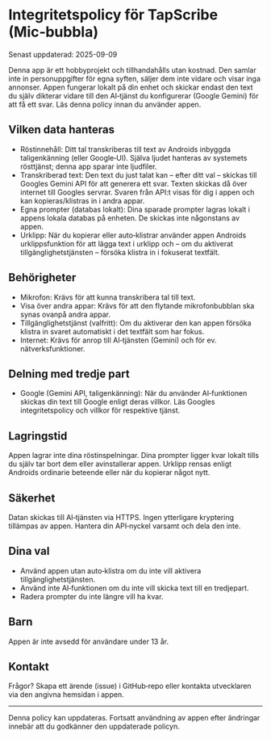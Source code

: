 # Integritetspolicy för TapScribe (Mic‑bubbla)

Senast uppdaterad: 2025-09-09

Denna app är ett hobbyprojekt och tillhandahålls utan kostnad. Den samlar inte in personuppgifter för egna syften, säljer dem inte vidare och visar inga annonser. Appen fungerar lokalt på din enhet och skickar endast den text du själv dikterar vidare till den AI‑tjänst du konfigurerar (Google Gemini) för att få ett svar. Läs denna policy innan du använder appen.

## Vilken data hanteras
- Röstinnehåll: Ditt tal transkriberas till text av Androids inbyggda taligenkänning (eller Google‑UI). Själva ljudet hanteras av systemets rösttjänst; denna app sparar inte ljudfiler.
- Transkriberad text: Den text du just talat kan – efter ditt val – skickas till Googles Gemini API för att generera ett svar. Texten skickas då över internet till Googles servrar. Svaren från API:t visas för dig i appen och kan kopieras/klistras in i andra appar.
- Egna prompter (databas lokalt): Dina sparade prompter lagras lokalt i appens lokala databas på enheten. De skickas inte någonstans av appen.
- Urklipp: När du kopierar eller auto‑klistrar använder appen Androids urklippsfunktion för att lägga text i urklipp och – om du aktiverat tillgänglighetstjänsten – försöka klistra in i fokuserat textfält.

## Behörigheter
- Mikrofon: Krävs för att kunna transkribera tal till text.
- Visa över andra appar: Krävs för att den flytande mikrofonbubblan ska synas ovanpå andra appar.
- Tillgänglighetstjänst (valfritt): Om du aktiverar den kan appen försöka klistra in svaret automatiskt i det textfält som har fokus.
- Internet: Krävs för anrop till AI‑tjänsten (Gemini) och för ev. nätverksfunktioner.

## Delning med tredje part
- Google (Gemini API, taligenkänning): När du använder AI‑funktionen skickas din text till Google enligt deras villkor. Läs Googles integritetspolicy och villkor för respektive tjänst.

## Lagringstid
Appen lagrar inte dina röstinspelningar. Dina prompter ligger kvar lokalt tills du själv tar bort dem eller avinstallerar appen. Urklipp rensas enligt Androids ordinarie beteende eller när du kopierar något nytt.

## Säkerhet
Datan skickas till AI‑tjänsten via HTTPS. Ingen ytterligare kryptering tillämpas av appen. Hantera din API‑nyckel varsamt och dela den inte.

## Dina val
- Använd appen utan auto‑klistra om du inte vill aktivera tillgänglighetstjänsten.
- Använd inte AI‑funktionen om du inte vill skicka text till en tredjepart.
- Radera prompter du inte längre vill ha kvar.

## Barn
Appen är inte avsedd för användare under 13 år.

## Kontakt
Frågor? Skapa ett ärende (issue) i GitHub‑repo eller kontakta utvecklaren via den angivna hemsidan i appen.

---
Denna policy kan uppdateras. Fortsatt användning av appen efter ändringar innebär att du godkänner den uppdaterade policyn.
